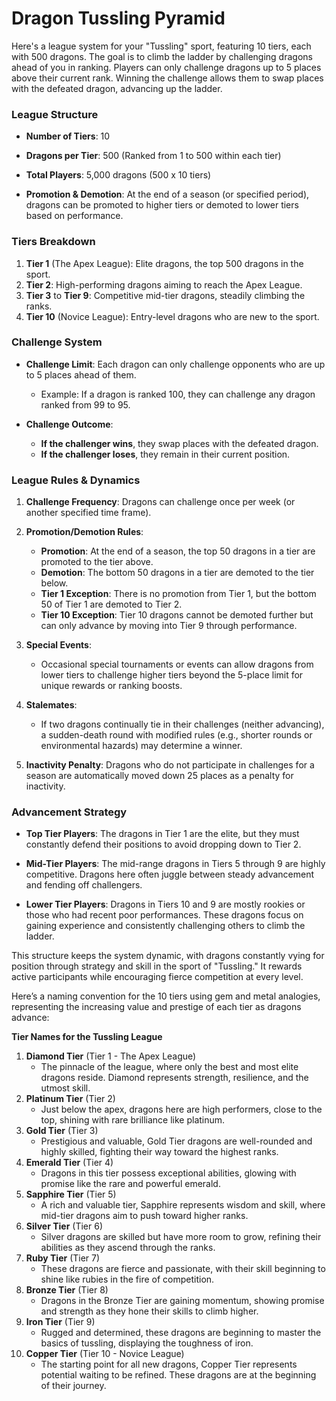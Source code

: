 # Dragon Tussling Pyramid


Here's a league system for your "Tussling" sport, featuring 10 tiers, each with 500 dragons. The goal is to climb the ladder by challenging dragons ahead of you in ranking. Players can only challenge dragons up to 5 places above their current rank. Winning the challenge allows them to swap places with the defeated dragon, advancing up the ladder.

### League Structure

- **Number of Tiers**: 10

- **Dragons per Tier**: 500 (Ranked from 1 to 500 within each tier)

- **Total Players**: 5,000 dragons (500 x 10 tiers)

- **Promotion & Demotion**: At the end of a season (or specified period), dragons can be promoted to higher tiers or demoted to lower tiers based on performance.

### Tiers Breakdown
1. **Tier 1** (The Apex League): Elite dragons, the top 500 dragons in the sport.
2. **Tier 2**: High-performing dragons aiming to reach the Apex League.
3. **Tier 3** to **Tier 9**: Competitive mid-tier dragons, steadily climbing the ranks.
4. **Tier 10** (Novice League): Entry-level dragons who are new to the sport.

### Challenge System

- **Challenge Limit**: Each dragon can only challenge opponents who are up to 5 places ahead of them.
    - Example: If a dragon is ranked 100, they can challenge any dragon ranked from 99 to 95.

- **Challenge Outcome**:
    - **If the challenger wins**, they swap places with the defeated dragon.
    - **If the challenger loses**, they remain in their current position.

### League Rules & Dynamics
1. **Challenge Frequency**: Dragons can challenge once per week (or another specified time frame).
2. **Promotion/Demotion Rules**:
    - **Promotion**: At the end of a season, the top 50 dragons in a tier are promoted to the tier above.
    - **Demotion**: The bottom 50 dragons in a tier are demoted to the tier below.
    - **Tier 1 Exception**: There is no promotion from Tier 1, but the bottom 50 of Tier 1 are demoted to Tier 2.
    - **Tier 10 Exception**: Tier 10 dragons cannot be demoted further but can only advance by moving into Tier 9 through performance.

3. **Special Events**:
    - Occasional special tournaments or events can allow dragons from lower tiers to challenge higher tiers beyond the 5-place limit for unique rewards or ranking boosts.

4. **Stalemates**:
    - If two dragons continually tie in their challenges (neither advancing), a sudden-death round with modified rules (e.g., shorter rounds or environmental hazards) may determine a winner.

5. **Inactivity Penalty**: Dragons who do not participate in challenges for a season are automatically moved down 25 places as a penalty for inactivity.

### Advancement Strategy

- **Top Tier Players**: The dragons in Tier 1 are the elite, but they must constantly defend their positions to avoid dropping down to Tier 2.

- **Mid-Tier Players**: The mid-range dragons in Tiers 5 through 9 are highly competitive. Dragons here often juggle between steady advancement and fending off challengers.

- **Lower Tier Players**: Dragons in Tiers 10 and 9 are mostly rookies or those who had recent poor performances. These dragons focus on gaining experience and consistently challenging others to climb the ladder.

This structure keeps the system dynamic, with dragons constantly vying for position through strategy and skill in the sport of "Tussling." It rewards active participants while encouraging fierce competition at every level.


Here’s a naming convention for the 10 tiers using gem and metal analogies, representing the increasing value and prestige of each tier as dragons advance:

**Tier Names for the Tussling League**
1. **Diamond Tier** (Tier 1 - The Apex League)
	* The pinnacle of the league, where only the best and most elite dragons reside. Diamond represents strength, resilience, and the utmost skill.
3. **Platinum Tier** (Tier 2)
	* Just below the apex, dragons here are high performers, close to the top, shining with rare brilliance like platinum.
5. **Gold Tier** (Tier 3)
	* Prestigious and valuable, Gold Tier dragons are well-rounded and highly skilled, fighting their way toward the highest ranks.
7. **Emerald Tier** (Tier 4)
	* Dragons in this tier possess exceptional abilities, glowing with promise like the rare and powerful emerald.
9. **Sapphire Tier** (Tier 5)
	* A rich and valuable tier, Sapphire represents wisdom and skill, where mid-tier dragons aim to push toward higher ranks.
11. **Silver Tier** (Tier 6)
	* Silver dragons are skilled but have more room to grow, refining their abilities as they ascend through the ranks.
13. **Ruby Tier** (Tier 7)
	* These dragons are fierce and passionate, with their skill beginning to shine like rubies in the fire of competition.
15. **Bronze Tier** (Tier 8)
	* Dragons in the Bronze Tier are gaining momentum, showing promise and strength as they hone their skills to climb higher.
17. **Iron Tier** (Tier 9)
	* Rugged and determined, these dragons are beginning to master the basics of tussling, displaying the toughness of iron.
19. **Copper Tier** (Tier 10 - Novice League)
	* The starting point for all new dragons, Copper Tier represents potential waiting to be refined. These dragons are at the beginning of their journey.
